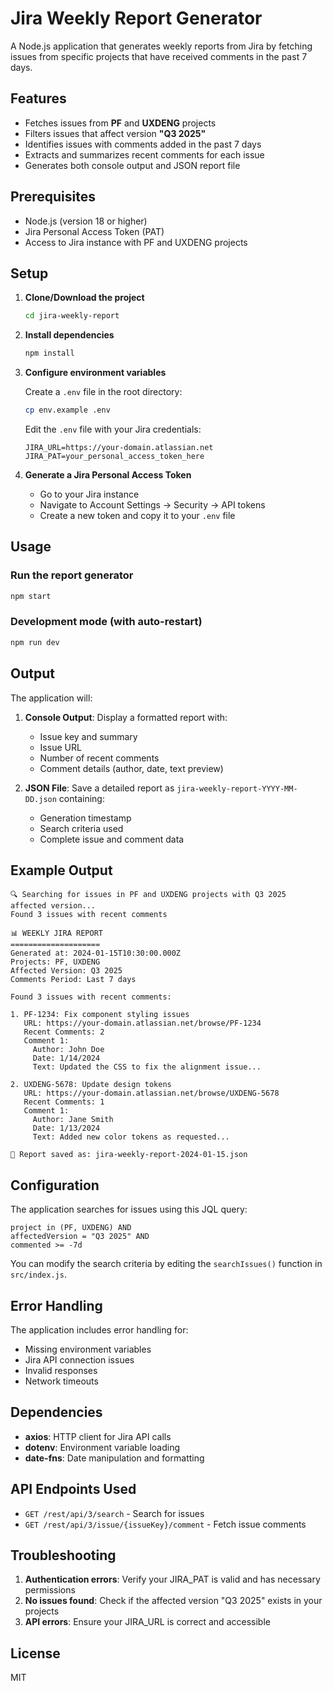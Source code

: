 # Jira Weekly Report Generator

A Node.js application that generates weekly reports from Jira by fetching issues from specific projects that have received comments in the past 7 days.

## Features

- Fetches issues from **PF** and **UXDENG** projects
- Filters issues that affect version **"Q3 2025"**
- Identifies issues with comments added in the past 7 days
- Extracts and summarizes recent comments for each issue
- Generates both console output and JSON report file

## Prerequisites

- Node.js (version 18 or higher)
- Jira Personal Access Token (PAT)
- Access to Jira instance with PF and UXDENG projects

## Setup

1. **Clone/Download the project**
   ```bash
   cd jira-weekly-report
   ```

2. **Install dependencies**
   ```bash
   npm install
   ```

3. **Configure environment variables**
   
   Create a `.env` file in the root directory:
   ```bash
   cp env.example .env
   ```
   
   Edit the `.env` file with your Jira credentials:
   ```
   JIRA_URL=https://your-domain.atlassian.net
   JIRA_PAT=your_personal_access_token_here
   ```

4. **Generate a Jira Personal Access Token**
   - Go to your Jira instance
   - Navigate to Account Settings → Security → API tokens
   - Create a new token and copy it to your `.env` file

## Usage

### Run the report generator

```bash
npm start
```

### Development mode (with auto-restart)

```bash
npm run dev
```

## Output

The application will:

1. **Console Output**: Display a formatted report with:
   - Issue key and summary
   - Issue URL
   - Number of recent comments
   - Comment details (author, date, text preview)

2. **JSON File**: Save a detailed report as `jira-weekly-report-YYYY-MM-DD.json` containing:
   - Generation timestamp
   - Search criteria used
   - Complete issue and comment data

## Example Output

```
🔍 Searching for issues in PF and UXDENG projects with Q3 2025 affected version...
Found 3 issues with recent comments

📊 WEEKLY JIRA REPORT
====================
Generated at: 2024-01-15T10:30:00.000Z
Projects: PF, UXDENG
Affected Version: Q3 2025
Comments Period: Last 7 days

Found 3 issues with recent comments:

1. PF-1234: Fix component styling issues
   URL: https://your-domain.atlassian.net/browse/PF-1234
   Recent Comments: 2
   Comment 1:
     Author: John Doe
     Date: 1/14/2024
     Text: Updated the CSS to fix the alignment issue...

2. UXDENG-5678: Update design tokens
   URL: https://your-domain.atlassian.net/browse/UXDENG-5678
   Recent Comments: 1
   Comment 1:
     Author: Jane Smith
     Date: 1/13/2024
     Text: Added new color tokens as requested...

💾 Report saved as: jira-weekly-report-2024-01-15.json
```

## Configuration

The application searches for issues using this JQL query:
```jql
project in (PF, UXDENG) AND 
affectedVersion = "Q3 2025" AND 
commented >= -7d
```

You can modify the search criteria by editing the `searchIssues()` function in `src/index.js`.

## Error Handling

The application includes error handling for:
- Missing environment variables
- Jira API connection issues
- Invalid responses
- Network timeouts

## Dependencies

- **axios**: HTTP client for Jira API calls
- **dotenv**: Environment variable loading
- **date-fns**: Date manipulation and formatting

## API Endpoints Used

- `GET /rest/api/3/search` - Search for issues
- `GET /rest/api/3/issue/{issueKey}/comment` - Fetch issue comments

## Troubleshooting

1. **Authentication errors**: Verify your JIRA_PAT is valid and has necessary permissions
2. **No issues found**: Check if the affected version "Q3 2025" exists in your projects
3. **API errors**: Ensure your JIRA_URL is correct and accessible

## License

MIT 
